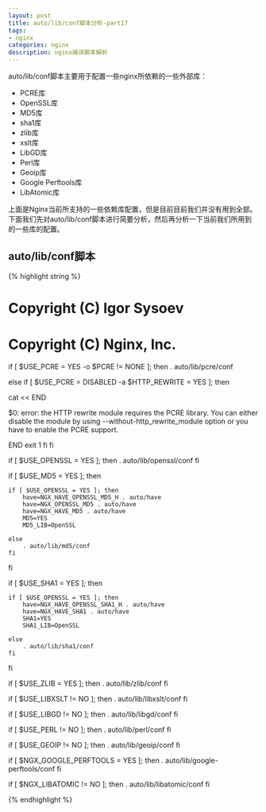 ```yaml
---
layout: post
title: auto/lib/conf脚本分析-part17
tags:
- nginx
categories: nginx
description: nginx编译脚本解析
---
```


auto/lib/conf脚本主要用于配置一些nginx所依赖的一些外部库：


<!-- more -->

* PCRE库
* OpenSSL库
* MD5库
* sha1库
* zlib库
* xslt库
* LibGD库
* Perl库
* Geoip库
* Google Perftools库
* LibAtomic库

上面是Nginx当前所支持的一些依赖库配置，但是目前目前我们并没有用到全部。下面我们先对auto/lib/conf脚本进行简要分析，然后再分析一下当前我们所用到的一些库的配置。



## auto/lib/conf脚本
{% highlight string %}

# Copyright (C) Igor Sysoev
# Copyright (C) Nginx, Inc.


if [ $USE_PCRE = YES -o $PCRE != NONE ]; then
    . auto/lib/pcre/conf

else
    if [ $USE_PCRE = DISABLED -a $HTTP_REWRITE = YES ]; then

cat << END

$0: error: the HTTP rewrite module requires the PCRE library.
You can either disable the module by using --without-http_rewrite_module
option or you have to enable the PCRE support.

END
        exit 1
    fi
fi


if [ $USE_OPENSSL = YES ]; then
    . auto/lib/openssl/conf
fi

if [ $USE_MD5 = YES ]; then

    if [ $USE_OPENSSL = YES ]; then
        have=NGX_HAVE_OPENSSL_MD5_H . auto/have
        have=NGX_OPENSSL_MD5 . auto/have
        have=NGX_HAVE_MD5 . auto/have
        MD5=YES
        MD5_LIB=OpenSSL

    else
        . auto/lib/md5/conf
    fi

fi

if [ $USE_SHA1 = YES ]; then

    if [ $USE_OPENSSL = YES ]; then
        have=NGX_HAVE_OPENSSL_SHA1_H . auto/have
        have=NGX_HAVE_SHA1 . auto/have
        SHA1=YES
        SHA1_LIB=OpenSSL

    else
        . auto/lib/sha1/conf
    fi

fi

if [ $USE_ZLIB = YES ]; then
    . auto/lib/zlib/conf
fi

if [ $USE_LIBXSLT != NO ]; then
    . auto/lib/libxslt/conf
fi

if [ $USE_LIBGD != NO ]; then
    . auto/lib/libgd/conf
fi

if [ $USE_PERL != NO ]; then
    . auto/lib/perl/conf
fi

if [ $USE_GEOIP != NO ]; then
    . auto/lib/geoip/conf
fi

if [ $NGX_GOOGLE_PERFTOOLS = YES ]; then
    . auto/lib/google-perftools/conf
fi

if [ $NGX_LIBATOMIC != NO ]; then
    . auto/lib/libatomic/conf
fi

{% endhighlight %}





<br />
<br />
<br />

